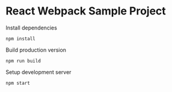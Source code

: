 React Webpack Sample Project
============================

Install dependencies

`npm install`

Build production version

`npm run build`

Setup development server

`npm start`
